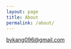```yaml
---
layout: page
title: About
permalink: /about/
---
```


[bykang096@gmail.com](mailto:bykang096@gmail.com)